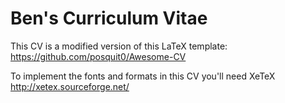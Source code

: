 #      Ben's Curriculum Vitae        #


This CV is a modified version of this LaTeX template: https://github.com/posquit0/Awesome-CV   

To implement the fonts and formats in this CV you'll need XeTeX http://xetex.sourceforge.net/


